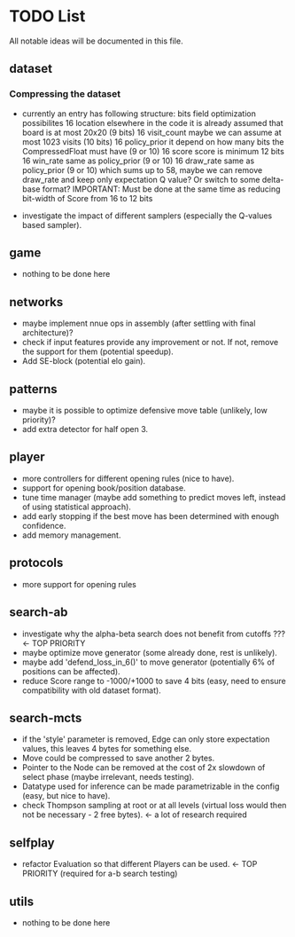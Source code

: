 
# TODO List
All notable ideas will be documented in this file.

## dataset
### Compressing the dataset
- currently an entry has following structure:
	bits	field			optimization possibilites
	16	location		elsewhere in the code it is already assumed that board is at most 20x20 (9 bits)
	16	visit_count		maybe we can assume at most 1023 visits (10 bits)
	16	policy_prior		it depend on how many bits the CompressedFloat must have (9 or 10)
	16	score			score is minimum 12 bits
	16	win_rate		same as policy_prior (9 or 10)
	16	draw_rate		same as policy_prior (9 or 10)
	which sums up to 58, maybe we can remove draw_rate and keep only expectation Q value?
	Or switch to some delta-base format?
IMPORTANT:	Must be done at the same time as reducing bit-width of Score from 16 to 12 bits

- investigate the impact of different samplers (especially the Q-values based sampler).


## game
- nothing to be done here

## networks
- maybe implement nnue ops in assembly (after settling with final architecture)?
- check if input features provide any improvement or not. If not, remove the support for them (potential speedup).
- Add SE-block (potential elo gain).

## patterns
- maybe it is possible to optimize defensive move table (unlikely, low priority)?
- add extra detector for half open 3.

## player
- more controllers for different opening rules (nice to have).
- support for opening book/position database.
- tune time manager (maybe add something to predict moves left, instead of using statistical approach).
- add early stopping if the best move has been determined with enough confidence.
- add memory management.

## protocols
- more support for opening rules

## search-ab
- investigate why the alpha-beta search does not benefit from cutoffs ??? <- TOP PRIORITY
- maybe optimize move generator (some already done, rest is unlikely).
- maybe add 'defend_loss_in_6()' to move generator (potentially 6% of positions can be affected).
- reduce Score range to -1000/+1000 to save 4 bits (easy, need to ensure compatibility with old dataset format).

## search-mcts
- if the 'style' parameter is removed, Edge can only store expectation values, this leaves 4 bytes for something else.
- Move could be compressed to save another 2 bytes.
- Pointer to the Node can be removed at the cost of 2x slowdown of select phase (maybe irrelevant, needs testing).
- Datatype used for inference can be made parametrizable in the config (easy, but nice to have).
- check Thompson sampling at root or at all levels (virtual loss would then not be necessary - 2 free bytes). <- a lot of research required

## selfplay
- refactor Evaluation so that different Players can be used. <- TOP PRIORITY (required for a-b search testing)

## utils
- nothing to be done here
